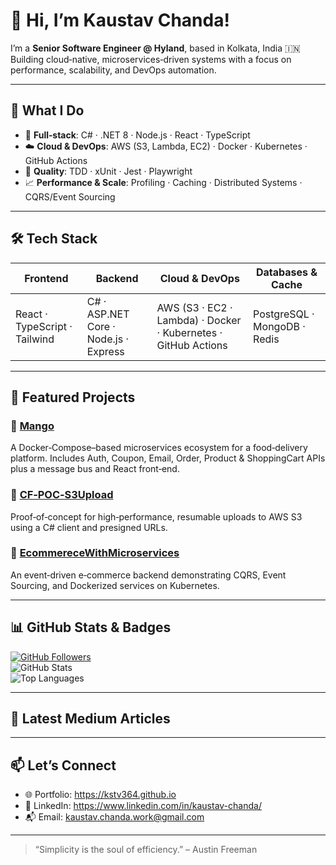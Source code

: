 <!--
  🎉 Welcome to your GitHub Profile README!
  Copy this file into a repo named exactly like your username (e.g. “kstv364/kstv364”).
-->

# 👋 Hi, I’m Kaustav Chanda!

I’m a **Senior Software Engineer @ Hyland**, based in Kolkata, India 🇮🇳  
Building cloud‑native, microservices‑driven systems with a focus on performance, scalability, and DevOps automation.

---

## 💼 What I Do

- 🔧 **Full‑stack**: C# · .NET 8 · Node.js · React · TypeScript  
- ☁️ **Cloud & DevOps**: AWS (S3, Lambda, EC2) · Docker · Kubernetes · GitHub Actions  
- 🧪 **Quality**: TDD · xUnit · Jest · Playwright  
- 📈 **Performance & Scale**: Profiling · Caching · Distributed Systems · CQRS/Event Sourcing  

---

## 🛠️ Tech Stack

| Frontend                       | Backend                            | Cloud & DevOps              | Databases & Cache           |
|--------------------------------|------------------------------------|-----------------------------|-----------------------------|
| React · TypeScript · Tailwind  | C# · ASP.NET Core · Node.js · Express | AWS (S3 · EC2 · Lambda) · Docker · Kubernetes · GitHub Actions | PostgreSQL · MongoDB · Redis  |

---

## 📌 Featured Projects

### 🔹 [Mango](https://github.com/kstv364/Mango)  
A Docker‑Compose–based microservices ecosystem for a food‑delivery platform. Includes Auth, Coupon, Email, Order, Product & ShoppingCart APIs plus a message bus and React front‑end.  

### 🔹 [CF‑POC‑S3Upload](https://github.com/kstv364/CF-POC-S3Upload)  
Proof‑of‑concept for high‑performance, resumable uploads to AWS S3 using a C# client and presigned URLs.  

### 🔹 [EcommereceWithMicroservices](https://github.com/kstv364/EcommereceWithMicroservices)  
An event‑driven e‑commerce backend demonstrating CQRS, Event Sourcing, and Dockerized services on Kubernetes.

---

## 📊 GitHub Stats & Badges

[![GitHub Followers](https://img.shields.io/github/followers/kstv364?label=Followers&style=social)](https://github.com/kstv364?tab=followers)  
![GitHub Stats](https://github-readme-stats.vercel.app/api?username=kstv364&show_icons=true&count_private=true&theme=radical)  
![Top Languages](https://github-readme-stats.vercel.app/api/top-langs/?username=kstv364&layout=compact&theme=radical)

---

## 📝 Latest Medium Articles
  
<!--START_SECTION:medium-->
<!--END_SECTION:medium-->

---

## 📫 Let’s Connect

- 🌐 Portfolio: https://kstv364.github.io  
- 💼 LinkedIn: https://www.linkedin.com/in/kaustav-chanda/  
- 📬 Email: kaustav.chanda.work@gmail.com  

---

> “Simplicity is the soul of efficiency.” – Austin Freeman
